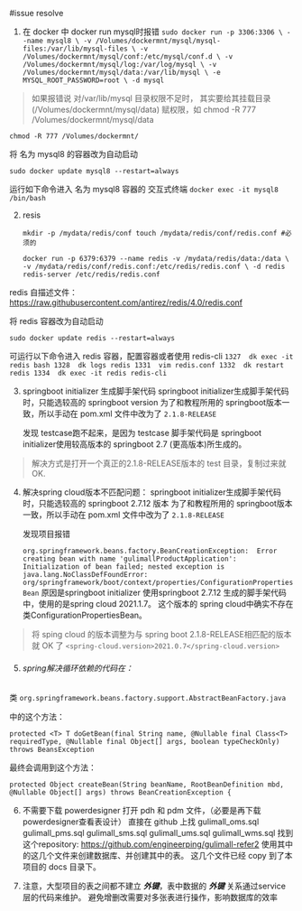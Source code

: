 #issue resolve
1. 在 docker 中 docker run mysql时报错
`
   sudo docker run -p 3306:3306 \
   --name mysql8 \
   -v /Volumes/dockermnt/mysql/mysql-files:/var/lib/mysql-files \
   -v /Volumes/dockermnt/mysql/conf:/etc/mysql/conf.d \
   -v /Volumes/dockermnt/mysql/log:/var/log/mysql \
   -v /Volumes/dockermnt/mysql/data:/var/lib/mysql \
   -e MYSQL_ROOT_PASSWORD=root \
   -d mysql
`
>如果报错说
   对/var/lib/mysql 目录权限不足时，
   其实要给其挂载目录(/Volumes/dockermnt/mysql/data) 赋权限，如 chmod -R 777  /Volumes/dockermnt/mysql/data

`chmod -R 777 /Volumes/dockermnt/`


将 名为 mysql8 的容器改为自动启动

`
sudo docker update mysql8 --restart=always
`


运行如下命令进入 名为 mysql8 容器的 交互式终端
`
docker exec -it mysql8 /bin/bash
`

2. resis

    `
   mkdir -p /mydata/redis/conf
   touch /mydata/redis/conf/redis.conf #必须的
    `

    `
    docker run -p 6379:6379 --name redis -v /mydata/redis/data:/data \
    -v /mydata/redis/conf/redis.conf:/etc/redis/redis.conf \
    -d redis redis-server /etc/redis/redis.conf
    `

redis 自描述文件：
https://raw.githubusercontent.com/antirez/redis/4.0/redis.conf

将 redis 容器改为自动启动

`
sudo docker update redis --restart=always
`

可运行以下命令进入 redis 容器，配置容器或者使用 redis-cli
`
1327  dk exec -it redis bash
1328  dk logs redis
1331  vim redis.conf
1332  dk restart redis
1334  dk exec -it redis redis-cli
`


   
3. springboot initializer 生成脚手架代码
   springboot initializer生成脚手架代码时，只能选较高的 springboot version 
   为了和教程所用的 springboot版本一致，所以手动在 pom.xml 文件中改为了
   `2.1.8-RELEASE`

   发现 testcase跑不起来，是因为 testcase 脚手架代码是
   springboot initializer使用较高版本的 springboot 2.7 (更高版本)所生成的。

>解决方式是打开一个真正的2.1.8-RELEASE版本的 test 目录，复制过来就 OK.

4. 解决spring cloud版本不匹配问题：
   springboot initializer生成脚手架代码时，只能选较高的 springboot 2.7.12 版本
   为了和教程所用的 springboot版本一致，所以手动在 pom.xml 文件中改为了
   `2.1.8-RELEASE`

    发现项目报错

   `
   org.springframework.beans.factory.BeanCreationException: 
   Error creating bean with name 'gulimallProductApplication': 
   Initialization of bean failed; nested exception is java.lang.NoClassDefFoundError: 
   org/springframework/boot/context/properties/ConfigurationPropertiesBean
   `
   原因是springboot initializer 使用springboot 2.7.12 生成的脚手架代码中，使用的是spring cloud 2021.1.7。
   这个版本的 spring cloud中确实不存在类ConfigurationPropertiesBean。

>将 sping cloud 的版本调整为与 spring boot 2.1.8-RELEASE相匹配的版本就 OK 了
`
<spring-cloud.version>2021.0.7</spring-cloud.version>
`


5. ###### spring解决循环依赖的代码在：
类
`
org.springframework.beans.factory.support.AbstractBeanFactory.java
`

中的这个方法：

`
protected <T> T doGetBean(final String name, @Nullable final Class<T> requiredType,
@Nullable final Object[] args, boolean typeCheckOnly) throws BeansException
`

最终会调用到这个方法：

`
protected Object createBean(String beanName, RootBeanDefinition mbd, @Nullable Object[] args)
throws BeanCreationException {
`

6. 不需要下载 powerdesigner 打开 pdh 和 pdm 文件，（必要是再下载 powerdesigner查看表设计）
直接在 github 上找
gulimall_oms.sql
gulimall_pms.sql
gulimall_sms.sql
gulimall_ums.sql
gulimall_wms.sql
找到这个repository: https://github.com/engineerping/gulimall-refer2
使用其中的这几个文件来创建数据库、并创建其中的表。
这几个文件已经 copy 到了本项目的 docs 目录下。

7. 注意，大型项目的表之间都不建立 ***外键***，表中数据的 ***外键*** 关系通过service层的代码来维护。
避免增删改需要对多张表进行操作，影响数据库的效率